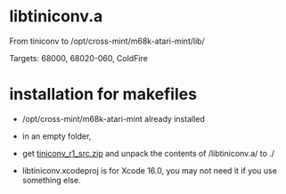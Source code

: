 # libtiniconv.a

From tiniconv to /opt/cross-mint/m68k-atari-mint/lib/

Targets: 68000, 68020-060, ColdFire

# installation for makefiles

- /opt/cross-mint/m68k-atari-mint already installed 

- in an empty folder, 

- get [tiniconv_r1_src.zip](https://ptonthat.fr/files/tiniconv/tiniconv_r1_src.zip) and unpack the contents of /libtiniconv.a/ to ./

- libtiniconv.xcodeproj is for Xcode 16.0, you may not need it if you use something else.
